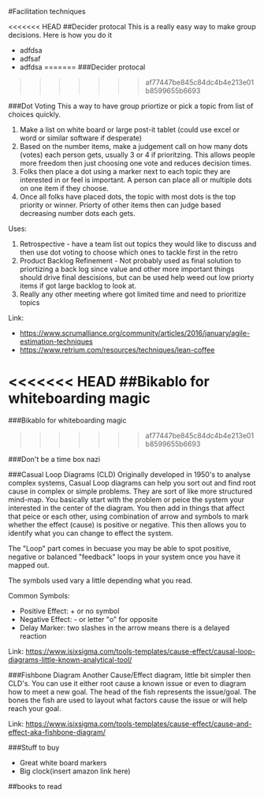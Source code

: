 #Facilitation techniques

<<<<<<< HEAD
##Decider protocal
This is a really easy way to make group decisions. Here is how you do it
* adfdsa
* adfsaf
* adfdsa
=======
###Decider protocal
>>>>>>> af77447be845c84dc4b4e213e01b8599655b6693

###Dot Voting
This a way to have group priortize or pick a topic from list of choices quickly.

1. Make a list on white board or large post-it tablet (could use excel or word or similar software if desperate)
2. Based on the number items, make a judgement call on how many dots (votes) each person gets, usually 3 or 4 if prioritzing. This allows people more freedom then just choosing one vote and reduces decision times.
3. Folks then place a dot using a marker next to each topic they are interested in or feel is important. A person can place all or multiple dots on one item if they choose.
4. Once all folks have placed dots, the topic with most dots is the top priority or winner. Priorty of other items then can judge based decreasing number dots each gets.

Uses:

1. Retrospective - have a team list out topics they would like to discuss and then use dot voting to choose which ones to tackle first in the retro
2. Product Backlog Refinement - Not probably used as final solution to priortizing a back log since value and other more important things should drive final descisions, but can be used help weed out low priorty items if got large backlog to look at.
3. Really any other meeting where got limited time and need to prioritize topics

Link: 
* https://www.scrumalliance.org/community/articles/2016/january/agile-estimation-techniques
* https://www.retrium.com/resources/techniques/lean-coffee

<<<<<<< HEAD
##Bikablo for whiteboarding magic
=======

###Bikablo for whiteboarding magic
>>>>>>> af77447be845c84dc4b4e213e01b8599655b6693

###Don't be a time box nazi 

###Casual Loop Diagrams (CLD)
Originally developed in 1950's to analyse complex systems, Casual Loop diagrams can help you sort out and find root cause in complex or simple problems. They are sort of like more structured mind-map. You basically start with the problem or peice the system your interested in the center of the diagram. You then add in things that affect that peice or each other, using combination of arrow and symbols to mark whether the effect (cause) is positive or negative. This then allows you to identify what you can change to effect the system.

The "Loop" part comes in becuase you may be able to spot positive, negative or balanced "feedback" loops in your system once you have it  mapped out.

The symbols used vary a little depending what you read.

Common Symbols:
* Positive Effect: + or no symbol
* Negative Effect: - or letter "o" for opposite
* Delay Marker: two slashes in the arrow means there is a delayed reaction

Link: https://www.isixsigma.com/tools-templates/cause-effect/causal-loop-diagrams-little-known-analytical-tool/

###Fishbone Diagram
Another Cause/Effect diagram, little bit simpler then CLD's. You can use it either root cause a known issue or even to diagram how to meet a new goal. The head of the fish represents the issue/goal. The bones the fish are used to layout what factors cause the issue or will help reach your goal.

Link: https://www.isixsigma.com/tools-templates/cause-effect/cause-and-effect-aka-fishbone-diagram/

###Stuff to buy
* Great white board markers
* Big clock(insert amazon link here)

##books to read
